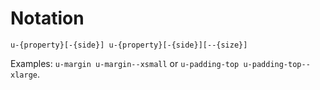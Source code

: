 # Notation

`u-{property}[-{side}] u-{property}[-{side}][--{size}]`

Examples: `u-margin u-margin--xsmall` or `u-padding-top u-padding-top--xlarge`.
